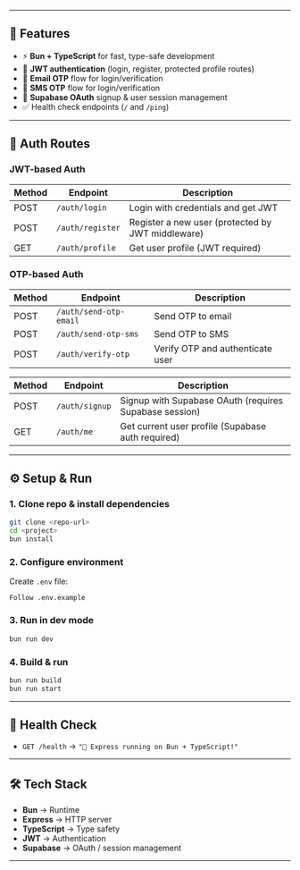 
---

## 📌 Features

* ⚡ **Bun + TypeScript** for fast, type-safe development
* 🔑 **JWT authentication** (login, register, protected profile routes)
* 📧 **Email OTP** flow for login/verification
* 📱 **SMS OTP** flow for login/verification
* 🪪 **Supabase OAuth** signup & user session management
* ✅ Health check endpoints (`/` and `/ping`)


---

## 🔐 Auth Routes

### **JWT-based Auth**

| Method | Endpoint         | Description                                       |
| ------ | ---------------- | ------------------------------------------------- |
| POST   | `/auth/login`    | Login with credentials and get JWT                |
| POST   | `/auth/register` | Register a new user (protected by JWT middleware) |
| GET    | `/auth/profile`  | Get user profile (JWT required)                   |

### **OTP-based Auth**

| Method | Endpoint               | Description                      |
| ------ | ---------------------- | -------------------------------- |
| POST   | `/auth/send-otp-email` | Send OTP to email                |
| POST   | `/auth/send-otp-sms`   | Send OTP to SMS                  |
| POST   | `/auth/verify-otp`     | Verify OTP and authenticate user |

| Method | Endpoint       | Description                                            |
| ------ | -------------- | ------------------------------------------------------ |
| POST   | `/auth/signup` | Signup with Supabase OAuth (requires Supabase session) |
| GET    | `/auth/me`     | Get current user profile (Supabase auth required)      |

---

## ⚙️ Setup & Run

### 1. Clone repo & install dependencies

```bash
git clone <repo-url>
cd <project>
bun install
```

### 2. Configure environment

Create `.env` file:

```env
Follow .env.example
```

### 3. Run in dev mode

```bash
bun run dev
```

### 4. Build & run

```bash
bun run build
bun run start
```

---

## 🧪 Health Check

* `GET /health` → `"🚀 Express running on Bun + TypeScript!"`

---

## 🛠️ Tech Stack

* **Bun** → Runtime
* **Express** → HTTP server
* **TypeScript** → Type safety
* **JWT** → Authentication
* **Supabase** → OAuth / session management

---